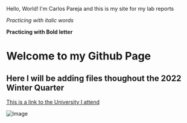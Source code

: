 Hello, World!
I'm Carlos Pareja and this is my site for my lab reports

*Practicing with italic words*

**Practicing with Bold letter**

# Welcome to my Github Page

## Here I will be adding files thoughout the 2022 Winter Quarter

[This is a link to the University I attend](https://ucsd.edu)

![Image](https://upload.wikimedia.org/wikipedia/commons/thumb/4/44/Geisel_Library%2C_UCSD.jpg/1920px-Geisel_Library%2C_UCSD.jpg)

